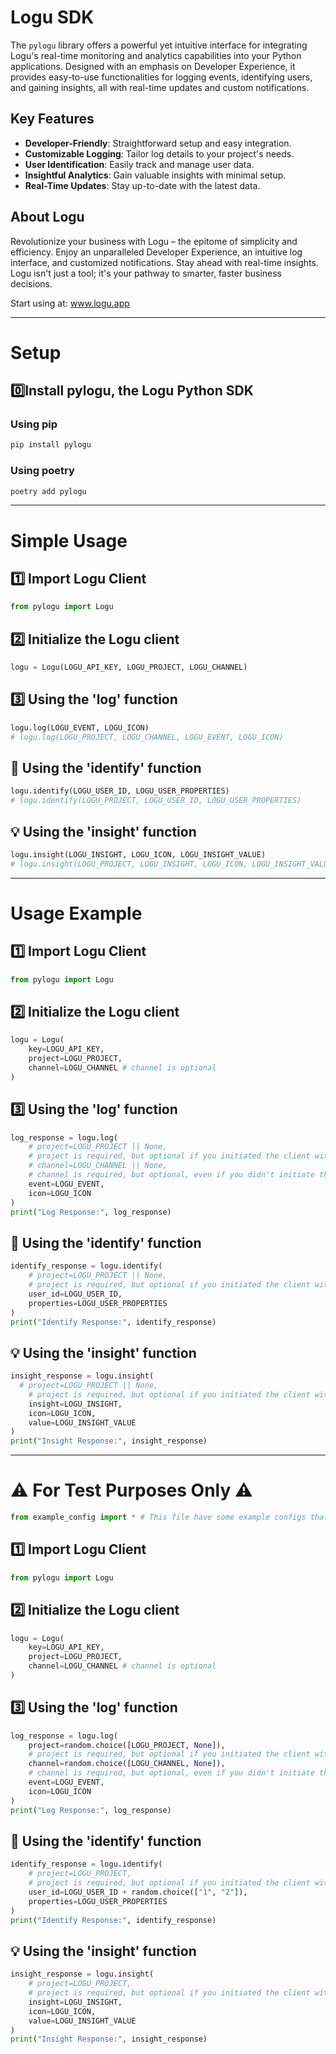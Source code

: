 # Logu SDK

The `pylogu` library offers a powerful yet intuitive interface for integrating Logu's real-time monitoring and analytics capabilities into your Python applications. Designed with an emphasis on Developer Experience, it provides easy-to-use functionalities for logging events, identifying users, and gaining insights, all with real-time updates and custom notifications.

## Key Features
- **Developer-Friendly**: Straightforward setup and easy integration.
- **Customizable Logging**: Tailor log details to your project's needs.
- **User Identification**: Easily track and manage user data.
- **Insightful Analytics**: Gain valuable insights with minimal setup.
- **Real-Time Updates**: Stay up-to-date with the latest data.

## About Logu

Revolutionize your business with Logu – the epitome of simplicity and efficiency. Enjoy an unparalleled Developer Experience, an intuitive log interface, and customized notifications. Stay ahead with real-time insights. Logu isn't just a tool; it's your pathway to smarter, faster business decisions.

Start using at: www.logu.app

---

# Setup
## 0️⃣Install pylogu, the Logu Python SDK

### Using pip
```python
pip install pylogu
```

### Using poetry
```python
poetry add pylogu
```

---

# Simple Usage
## 1️⃣ Import Logu Client
```python
from pylogu import Logu
```

## 2️⃣ Initialize the Logu client
```python
logu = Logu(LOGU_API_KEY, LOGU_PROJECT, LOGU_CHANNEL)
```

## 3️⃣ Using the 'log' function
```python
logu.log(LOGU_EVENT, LOGU_ICON)
# logu.log(LOGU_PROJECT, LOGU_CHANNEL, LOGU_EVENT, LOGU_ICON)
```

## 🙋 Using the 'identify' function
```python
logu.identify(LOGU_USER_ID, LOGU_USER_PROPERTIES)
# logu.identify(LOGU_PROJECT, LOGU_USER_ID, LOGU_USER_PROPERTIES)
```

## 💡 Using the 'insight' function
```python
logu.insight(LOGU_INSIGHT, LOGU_ICON, LOGU_INSIGHT_VALUE)
# logu.insight(LOGU_PROJECT, LOGU_INSIGHT, LOGU_ICON, LOGU_INSIGHT_VALUE)
```

---

# Usage Example
## 1️⃣ Import Logu Client
```python
from pylogu import Logu
```

## 2️⃣ Initialize the Logu client
```python
logu = Logu(
    key=LOGU_API_KEY,
    project=LOGU_PROJECT,
    channel=LOGU_CHANNEL # channel is optional
)
```

## 3️⃣ Using the 'log' function
```python
log_response = logu.log(
    # project=LOGU_PROJECT || None,
    # project is required, but optional if you initiated the client with a project
    # channel=LOGU_CHANNEL || None,
    # channel is required, but optional, even if you didn't initiate the client with a channel
    event=LOGU_EVENT,
    icon=LOGU_ICON
)
print("Log Response:", log_response)
```

## 🙋 Using the 'identify' function
```python
identify_response = logu.identify(
    # project=LOGU_PROJECT || None,
    # project is required, but optional if you initiated the client with a project
    user_id=LOGU_USER_ID,
    properties=LOGU_USER_PROPERTIES
)
print("Identify Response:", identify_response)
```

## 💡 Using the 'insight' function
```python
insight_response = logu.insight(
  # project=LOGU_PROJECT || None,
    # project is required, but optional if you initiated the client with a project
    insight=LOGU_INSIGHT, 
    icon=LOGU_ICON, 
    value=LOGU_INSIGHT_VALUE
)
print("Insight Response:", insight_response)
```

---

# ⚠️ For Test Purposes Only ⚠️

```python
from example_config import * # This file have some example configs that you can adjust according to your needs or set the variables directly in the code
```

## 1️⃣ Import Logu Client
```python
from pylogu import Logu
```

## 2️⃣ Initialize the Logu client
```python
logu = Logu(
    key=LOGU_API_KEY,
    project=LOGU_PROJECT,
    channel=LOGU_CHANNEL # channel is optional
)
```

## 3️⃣ Using the 'log' function
```python
log_response = logu.log(
    project=random.choice([LOGU_PROJECT, None]),
    # project is required, but optional if you initiated the client with a project
    channel=random.choice([LOGU_CHANNEL, None]),
    # channel is required, but optional, even if you didn't initiate the client with a channel
    event=LOGU_EVENT,
    icon=LOGU_ICON
)
print("Log Response:", log_response)
```

## 🙋 Using the 'identify' function
```python
identify_response = logu.identify(
    # project=LOGU_PROJECT,
    # project is required, but optional if you initiated the client with a project
    user_id=LOGU_USER_ID + random.choice(["1", "2"]),
    properties=LOGU_USER_PROPERTIES
)
print("Identify Response:", identify_response)
```

## 💡 Using the 'insight' function
```python
insight_response = logu.insight(
    # project=LOGU_PROJECT,
    # project is required, but optional if you initiated the client with a project
    insight=LOGU_INSIGHT, 
    icon=LOGU_ICON, 
    value=LOGU_INSIGHT_VALUE
)
print("Insight Response:", insight_response)
```